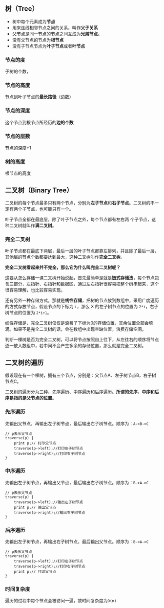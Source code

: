 ## 树（Tree）

- 树中每个元素成为**节点**
- 用来连线相邻节点之间的关系，叫作**父子关系**
- 父节点是同一节点的节点之间互成为**兄弟节点**。
- 没有父节点的节点为**根节点**
- 没有子节点节点为**叶子节点**或者**叶节点**

### 节点的度

子树的个数，

### 节点的高度

节点到叶子节点的**最长路径**（边数）

### 节点的深度

这个节点到根节点所经历的**边的个数**

### 节点的层数

节点的深度+1

### 树的高度

根节点的高度

## 二叉树（Binary Tree）

二叉树的每个节点最多只有两个节点，分别为**左子节点**和**右子节点**。二叉树的不一定有两个子节点，也可能只有一个。

叶子节点全都在最底层，除了叶子节点之外，每个节点都有左右两 个子节点，这种二叉树就叫作**满二叉树**。

### 完全二叉树

叶子节点都在最底下两层，最后一层的叶子节点都靠左排列，并且除了最后一层，其他层的节点个数都要达到最大，这种二叉树叫作**完全二叉树**。

**完全二叉树看起来并不完全，那么它为什么叫完全二叉树呢？**

这要从怎么存储一课二叉树开始说起，首先最简单是就是**链式存储法**，每个节点包含三部分，左指针、右指针和数据区，通过左右指针很容易把整个树串起来，这个很容易理解，也比较容易实现。

还有另外一种存储方式，那就是**线性存储**，把树的节点放到数组中，采用广度遍历的方式存放节点，假设节点的下标为 i ，那么 X 的左子树节点的位置为 `2*i`，右子树节点的位置为 `2*i+1`。

线性存储是，完全二叉树仅仅是浪费了下标为0的存储位置，其余位置全部会填满。如果不是完全二叉树的话，会在数组中出现空缺位置，浪费存储空间。

判断一棵树是否为完全二叉树，可以将节点按照自上往下，从左往右的顺序将节点逐一放入数组中，若中间不会产生多余的存储位置，那么就是完全二叉树。

## 二叉树的遍历

假设现在有一个棵树，拥有三个节点，分别是：父节点A、左子树节点B，右子树节点C。

二叉树的遍历分为三种，先序遍历、中序遍历和后序遍历。**所谓的先序、中序和后序是指的是父节点的位置**。

### 先序遍历

先输出父节点，再输出左子树节点，最后输出右子树节点。顺序为：`A->B->C`

```
// p表示父节点
traverse(p) {
    print p;// 打印父节点
    traverse(p->left);//打印左子树节点
    traverse(p->right);//打印右子树节点
}
```

### 中序遍历

先输出左子树节点，再输出父节点，最后输出右子树节点。顺序为：`B->A->C`

```
// p表示父节点
traverse(p) {
    traverse(p->left);//输出左子树节点
    print p;// 输出父节点
    traverse(p->right);//输出右子树节点
}
```

### 后序遍历

先输出左子树节点，再输出右子树节点，最后输出父节点。顺序为：`B->A->C`

```
// p表示父节点
traverse(p) {
    traverse(p->left);//打印左子树节点
    traverse(p->right);//打印右子树节点
    print p;// 打印父节点
}
```

### 时间复杂度

遍历的过程中每个节点会被访问一遍，故时间复杂度为`O(n)`